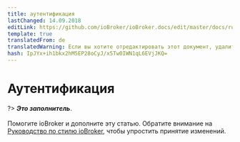 ```yaml
---
title: аутентификация
lastChanged: 14.09.2018
editLink: https://github.com/ioBroker/ioBroker.docs/edit/master/docs/ru/config/login.md
template: true
translatedFrom: de
translatedWarning: Если вы хотите отредактировать этот документ, удалите поле «translatedFrom», в противном случае этот документ будет снова автоматически переведен
hash: IpJYx+ih1bkx2hM5EP28oCyJ/x5Tw0IWN1qL6EVjJKQ=
---
```

# Аутентификация
?> ***Это заполнитель***.<br><br> Помогите ioBroker и дополните эту статью. Обратите внимание на [Руководство по стилю ioBroker](https://www.iobroker.net/#de/documentation/community/styleguidedoc.md), чтобы упростить принятие изменений.
